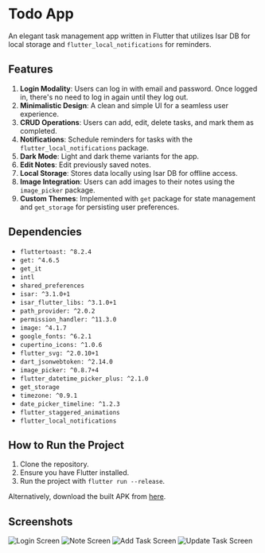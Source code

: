 # Todo App

An elegant task management app written in Flutter that utilizes Isar DB for local storage and `flutter_local_notifications` for reminders.

## Features
1. **Login Modality**: Users can log in with email and password. Once logged in, there's no need to log in again until they log out.
2. **Minimalistic Design**: A clean and simple UI for a seamless user experience.
3. **CRUD Operations**: Users can add, edit, delete tasks, and mark them as completed.
4. **Notifications**: Schedule reminders for tasks with the `flutter_local_notifications` package.
5. **Dark Mode**: Light and dark theme variants for the app.
6. **Edit Notes**: Edit previously saved notes.
7. **Local Storage**: Stores data locally using Isar DB for offline access.
8. **Image Integration**: Users can add images to their notes using the `image_picker` package.
9. **Custom Themes**: Implemented with `get` package for state management and `get_storage` for persisting user preferences.

## Dependencies
- `fluttertoast: ^8.2.4`
- `get: ^4.6.5`
- `get_it`
- `intl`
- `shared_preferences`
- `isar: ^3.1.0+1`
- `isar_flutter_libs: ^3.1.0+1`
- `path_provider: ^2.0.2`
- `permission_handler: ^11.3.0`
- `image: ^4.1.7`
- `google_fonts: ^6.2.1`
- `cupertino_icons: ^1.0.6`
- `flutter_svg: ^2.0.10+1`
- `dart_jsonwebtoken: ^2.14.0`
- `image_picker: ^0.8.7+4`
- `flutter_datetime_picker_plus: ^2.1.0`
- `get_storage`
- `timezone: ^0.9.1`
- `date_picker_timeline: ^1.2.3`
- `flutter_staggered_animations`
- `flutter_local_notifications`

## How to Run the Project
1. Clone the repository.
2. Ensure you have Flutter installed.
3. Run the project with `flutter run --release`.

Alternatively, download the built APK from [here](https://drive.google.com/drive/folders/1GiX4zkn9gbjR7pc9Gr4F-04MQqXOYLWh?usp=sharing).

## Screenshots
![Login Screen](https://github.com/user-attachments/assets/32410e27-bd40-46ae-9b65-f1c0fa151fa3)
![Note Screen](https://github.com/user-attachments/assets/f83df247-ecce-4703-a1e4-960deefa40f6)
![Add Task Screen](https://github.com/user-attachments/assets/9f725f87-f149-43e9-b5ef-9f87dc340be9)
![Update Task Screen](https://github.com/user-attachments/assets/04f004f3-4737-404c-97ac-e916f83f51d9)
